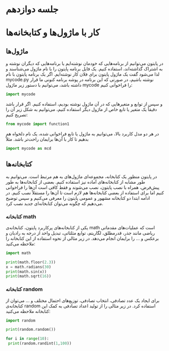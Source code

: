 # جلسه دوازدهم

# کار با ماژول‌ها و کتابخانه‌ها

## ماژول‌ها
در پایتون می‌توانیم از برنامه‌هایی که خودمان نوشته‌ایم یا برنامه‌هایی که دیگران نوشته و به اشتراک گذاشته‌اند، استفاده کنیم. یک فایل برنامه پایتون را با نام ماژول می‌شناسند و لذا می‌شود گفت یک ماژول پایتون برای فلان کار نوشته‌ایم. اگر یک برنامه پایتون با نام mycode.py نوشته باشیم، در صورتی که این برنامه در پوشه برنامه کنونی ما قرار داشته باشد، می‌توانیم با دستور زیر ماژول mycode را فراخوانی کنیم:
```python
import mycode
```
و سپس از توابع و متغیرهایی که در آن ماژول نوشته بودیم، استفاده کنیم. اگر قرار باشد دقیقاً یک متغیر یا تابع خاص از ماژول دیگر استفاده کنیم، می‌توانیم به شکل زیر آن را تصریح کنیم:
```python
from mycode import function1
```
در هر دو مدل کاربرد بالا، می‌توانیم به ماژول یا تابع فراخوانی شده، یک نام دلخواه هم بدهیم تا کار با آن‌ها برایمان راحت‌تر باشد. مثلاً
```python
import mycode as mcd
```
## کتابخانه‌ها
در پایتون منظور یک کتابخانه، مجموعه‌ای ماژول‌های به هم مرتبط است. می‌توانیم به طور مشابه از کتابخانه‌های آماده نیز استفاده کنیم. بعضی از کتابخانه‌ها به طور پیش‌فرض، همراه با نصب پایتون، نصب می‌شوند و فقط کافی است آن‌ها را فراخوانی کنیم اما برای استفاده از بعضی کتابخانه‌ها هم لازم است تا آن‌ها را مستقلاً نصب کنیم. در ادامه ابتدا دو کتابخانه مشهور و عمومی پایتون را معرفی می‌کنیم و سپس توضیح می‌دهیم که چگونه می‌توان کتابخانه‌ای جدید نصب کرد.

### کتابخانه math
یکی از کتابخانه‌های پرکاربرد پایتون، کتابخانه‌ی math است که عملیات‌های مقدماتی ریاضی مانند جذر، قدرمطلق، لگاریتم، توابع مثلثاتی، تبدیل واحد از درجه به رادیان و برعکس و ... را برایمان انجام می‌دهد. در زیر مثالی از نحوه استفاده از این کتابخانه را ملاحظه می‌کنید:
```python
import math

print(math.floor(2.3))
x = math.radians(30)
print(math.sin(x))
print(math.sqrt(16))
```
### کتابخانه random
برای ایجاد یک عدد تصادفی، انتخاب تصادفی، توزیع‌های احتمال مختلف و ... می‌توان از کتابخانه‌ی random استفاده کرد. در زیر مثالی را از تولید اعداد تصادفی به کمک این کتابخانه ملاحظه می‌کنید:
```python
import random

print(random.random())

for i in range(10):
 print(random.randint(1,100))
 ```
